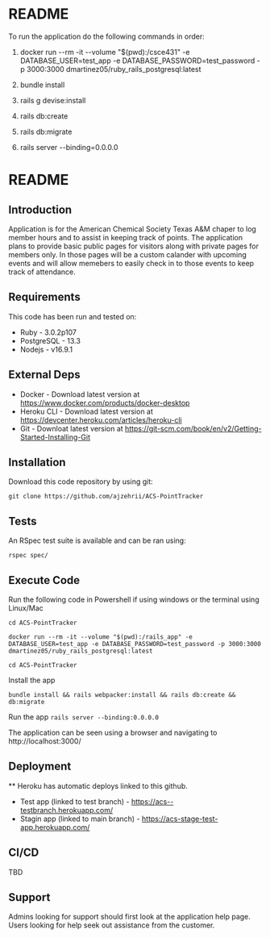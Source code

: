 
# README

To run the application do the following commands in order:

1) docker run --rm -it --volume "$(pwd):/csce431" -e DATABASE_USER=test_app -e DATABASE_PASSWORD=test_password -p 3000:3000 dmartinez05/ruby_rails_postgresql:latest

2) bundle install

3) rails g devise:install

4) rails db:create

5) rails db:migrate

6) rails server --binding=0.0.0.0


# README

## Introduction ##

Application is for the American Chemical Society Texas A&M chaper to log member hours and to assist in keeping track of points. The application plans to provide basic public pages for visitors along with private pages for members only. In those pages will be a custom calander with upcoming events and will allow memebers to easily check in to those events to keep track of attendance. 

## Requirements ##

This code has been run and tested on:

* Ruby - 3.0.2p107
* PostgreSQL - 13.3 
* Nodejs - v16.9.1


## External Deps  ##

* Docker - Download latest version at https://www.docker.com/products/docker-desktop
* Heroku CLI - Download latest version at https://devcenter.heroku.com/articles/heroku-cli
* Git - Downloat latest version at https://git-scm.com/book/en/v2/Getting-Started-Installing-Git

## Installation ##

Download this code repository by using git:

 `git clone https://github.com/ajzehrii/ACS-PointTracker`


## Tests ##

An RSpec test suite is available and can be ran using:

  `rspec spec/`

## Execute Code ##

Run the following code in Powershell if using windows or the terminal using Linux/Mac

  `cd ACS-PointTracker`

  `docker run --rm -it --volume "$(pwd):/rails_app" -e DATABASE_USER=test_app -e DATABASE_PASSWORD=test_password -p 3000:3000 dmartinez05/ruby_rails_postgresql:latest`

  `cd ACS-PointTracker`

Install the app

  `bundle install && rails webpacker:install && rails db:create && db:migrate`

Run the app
  `rails server --binding:0.0.0.0`

The application can be seen using a browser and navigating to http://localhost:3000/

## Deployment ##

** Heroku has automatic deploys linked to this github. 
* Test app (linked to test branch) - https://acs--testbranch.herokuapp.com/
* Stagin app (linked to main branch) - https://acs-stage-test-app.herokuapp.com/


## CI/CD ##

TBD

## Support ##

Admins looking for support should first look at the application help page.
Users looking for help seek out assistance from the customer.

